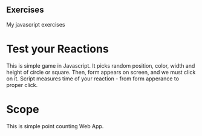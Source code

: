 ## Exercises
My javascript exercises
# Test your Reactions
This is simple game in Javascript. It picks random position, color, width and height of circle or square. Then, form appears on screen, and we must click on it. Script measures time of your reaction - from form apperance to proper click.
# Scope 
This is simple point counting Web App.
